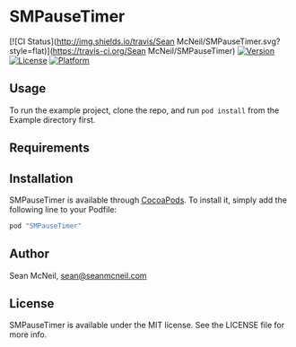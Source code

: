# SMPauseTimer

[![CI Status](http://img.shields.io/travis/Sean McNeil/SMPauseTimer.svg?style=flat)](https://travis-ci.org/Sean McNeil/SMPauseTimer)
[![Version](https://img.shields.io/cocoapods/v/SMPauseTimer.svg?style=flat)](http://cocoapods.org/pods/SMPauseTimer)
[![License](https://img.shields.io/cocoapods/l/SMPauseTimer.svg?style=flat)](http://cocoapods.org/pods/SMPauseTimer)
[![Platform](https://img.shields.io/cocoapods/p/SMPauseTimer.svg?style=flat)](http://cocoapods.org/pods/SMPauseTimer)

## Usage

To run the example project, clone the repo, and run `pod install` from the Example directory first.

## Requirements

## Installation

SMPauseTimer is available through [CocoaPods](http://cocoapods.org). To install
it, simply add the following line to your Podfile:

```ruby
pod "SMPauseTimer"
```

## Author

Sean McNeil, sean@seanmcneil.com

## License

SMPauseTimer is available under the MIT license. See the LICENSE file for more info.
